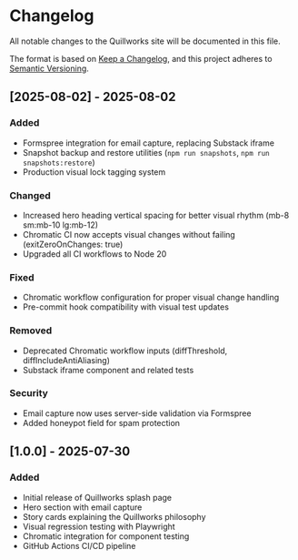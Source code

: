 # Changelog

All notable changes to the Quillworks site will be documented in this file.

The format is based on [Keep a Changelog](https://keepachangelog.com/en/1.0.0/),
and this project adheres to [Semantic Versioning](https://semver.org/spec/v2.0.0.html).

## [2025-08-02] - 2025-08-02

### Added
- Formspree integration for email capture, replacing Substack iframe
- Snapshot backup and restore utilities (`npm run snapshots`, `npm run snapshots:restore`)
- Production visual lock tagging system

### Changed
- Increased hero heading vertical spacing for better visual rhythm (mb-8 sm:mb-10 lg:mb-12)
- Chromatic CI now accepts visual changes without failing (exitZeroOnChanges: true)
- Upgraded all CI workflows to Node 20

### Fixed
- Chromatic workflow configuration for proper visual change handling
- Pre-commit hook compatibility with visual test updates

### Removed
- Deprecated Chromatic workflow inputs (diffThreshold, diffIncludeAntiAliasing)
- Substack iframe component and related tests

### Security
- Email capture now uses server-side validation via Formspree
- Added honeypot field for spam protection

## [1.0.0] - 2025-07-30

### Added
- Initial release of Quillworks splash page
- Hero section with email capture
- Story cards explaining the Quillworks philosophy
- Visual regression testing with Playwright
- Chromatic integration for component testing
- GitHub Actions CI/CD pipeline